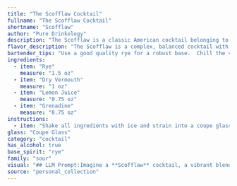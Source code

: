 ```yaml
---
title: "The Scofflaw Cocktail"
fullname: "The Scofflaw Cocktail"
shortname: "Scofflaw"
author: "Pure Drinkology"
description: "The Scofflaw is a classic American cocktail belonging to the Sour family, with its base of rye whiskey, vermouth, and citrus.  Named for the scofflaws who broke Prohibition laws, it's likely from the 1920s,  embracing the rebellious spirit of the era. "
flavor_description: "The Scofflaw is a complex, balanced cocktail with a dry, spicy kick. Rye whiskey provides a bold, peppery flavor that's tempered by the dry vermouth's botanical notes. Lemon juice adds a bright acidity, while a touch of grenadine rounds out the flavor with a subtle sweetness and a hint of pomegranate. It's a sophisticated drink that's both refreshing and satisfying. "
bartender_tips: "Use a good quality rye for a robust base.  Chill the vermouth and lemon juice before mixing for a crisp flavor.  Don't be afraid to adjust the grenadine to your sweetness preference - a touch is all you need.  Shake vigorously with ice for a frothy, well-chilled drink.  Strain into a chilled coupe glass and garnish with a lemon twist. "
ingredients:
  - item: "Rye"
    measure: "1.5 oz"
  - item: "Dry Vermouth"
    measure: "1 oz"
  - item: "Lemon Juice"
    measure: "0.75 oz"
  - item: "Grenadine"
    measure: "0.75 oz"
instructions:
  - item: "Shake all ingredients with ice and strain into a coupe glass."
glass: "Coupe Glass"
category: "cocktail"
has_alcohol: true
base_spirit: "rye"
family: "sour"
visual: "## LLM Prompt:Imagine a **Scofflaw** cocktail, a vibrant blend of **rye whiskey**, **dry vermouth**, **lemon juice**, and a touch of **grenadine**.  **Describe the appearance of the Scofflaw, paying attention to:*** **Color:** What hues are present? Is it a clear, vibrant, or murky color?* **Clarity:** Is it transparent, slightly hazy, or opaque?* **Texture:** Is it oily, syrupy, or smooth?* **Garnish:** What garnish would be appropriate, and how does it enhance the visual appeal?* **Glassware:** What type of glass best showcases the Scofflaw's appearance? **Example:** The Scofflaw shimmers a captivating amber hue, with hints of ruby red from the grenadine peeking through. Its texture is smooth and silky, with a delicate oiliness on the surface. A twist of lemon peel, its oils clinging to the rim of a chilled coupe glass, completes the picture. "
source: "personal_collection"
---
```


